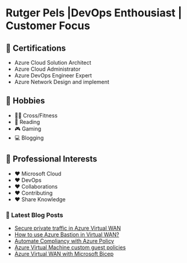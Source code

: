 # Rutger Pels |DevOps Enthousiast | Customer Focus

## 📜 Certifications
* Azure Cloud Solution Architect
* Azure Cloud Administrator
* Azure DevOps Engineer Expert
* Azure Network Design and implement

## 🧑 Hobbies
* 🏋️‍♂️ Cross/Fitness
* 📖 Reading
* 🎮 Gaming
* 💻 Blogging

## 👀 Professional Interests
* ❤️ Microsoft Cloud
* ❤️ DevOps
* ❤️ Collaborations
* ❤️ Contributing
* ❤️ Share Knowledge 

### 📕 Latest Blog Posts
<!-- BLOG-POST-LIST:START -->
- [Secure private traffic in Azure Virtual WAN](https://cloudsolutionist.com/secure-private-traffic-in-azure-virtual-wan/)
- [How to use Azure Bastion in Virtual WAN?](https://cloudsolutionist.com/azure-bastion-virtual-wan/)
- [Automate Compliancy with Azure Policy](https://cloudsolutionist.com/automate-compliancy-with-azure-policy/)
- [Azure Virtual Machine custom guest policies](https://cloudsolutionist.com/virtual-machine-custom-guest-policies/)
- [Azure Virtual WAN with Microsoft Bicep](https://cloudsolutionist.com/azure-virtual-wan-with-microsoft-bicep/)
<!-- BLOG-POST-LIST:END -->
